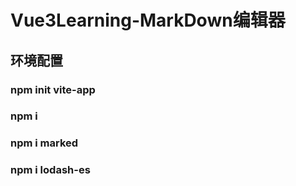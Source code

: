 # Vue3Learning-MarkDown编辑器

## 环境配置

### npm init vite-app
### npm i
### npm i marked
### npm i lodash-es
